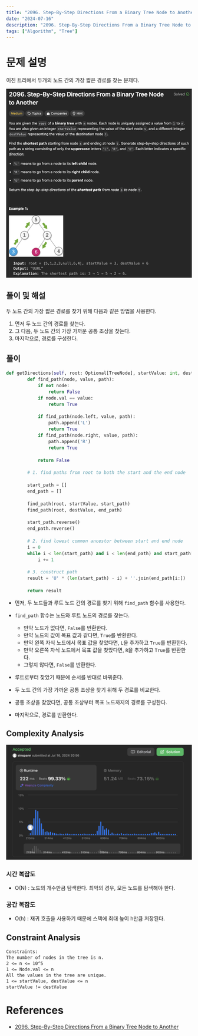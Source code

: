 ```yaml
---
title: "2096. Step-By-Step Directions From a Binary Tree Node to Another"
date: "2024-07-16"
description: "2096. Step-By-Step Directions From a Binary Tree Node to Another는 두개의 노드 간의 가장 짧은 경로를 찾는 문제다."
tags: ["Algorithm", "Tree"]
---
```


# 문제 설명
이진 트리에서 두개의 노드 간의 가장 짧은 경로를 찾는 문제다.

![2096](../../../images/LEET/2096/2096.png)

## 풀이 및 해설  
두 노드 간의 가장 짧은 경로를 찾기 위해 다음과 같은 방법을 사용한다.  
1. 먼저 두 노드 간의 경로를 찾는다.
2. 그 다음, 두 노드 간의 가장 가까운 공통 조상을 찾는다.
3. 마지막으로, 경로를 구성한다.

## 풀이
```python
def getDirections(self, root: Optional[TreeNode], startValue: int, destValue: int) -> str:
        def find_path(node, value, path):
            if not node:
                return False
            if node.val == value:
                return True
            
            if find_path(node.left, value, path):
                path.append('L')
                return True
            if find_path(node.right, value, path):
                path.append('R')
                return True
            
            return False
        
        # 1. find paths from root to both the start and the end node

        start_path = []
        end_path = []

        find_path(root, startValue, start_path)
        find_path(root, destValue, end_path)

        start_path.reverse()
        end_path.reverse()

        # 2. find lowest common ancestor between start and end node
        i = 0
        while i < len(start_path) and i < len(end_path) and start_path[i] == end_path[i]:
            i += 1
        
        # 3. construct path
        result = 'U' * (len(start_path) - i) + ''.join(end_path[i:])

        return result
```
- 먼저, 두 노드들과 루트 노드 간의 경로를 찾기 위해 `find_path` 함수를 사용한다.
- `find_path` 함수는 노드와 루트 노드의 경로를 찾는다.
    - 만약 노드가 없다면, `False`를 반환한다.
    - 만약 노드의 값이 목표 값과 같다면, `True`를 반환한다.
    - 만약 왼쪽 자식 노드에서 목표 값을 찾았다면, `L`을 추가하고 `True`를 반환한다.
    - 만약 오른쪽 자식 노드에서 목표 값을 찾았다면, `R`을 추가하고 `True`를 반환한다.
    - 그렇지 않다면, `False`를 반환한다.

- 루트로부터 찾았기 때문에 순서를 반대로 바꿔준다.
- 두 노드 간의 가장 가까운 공통 조상을 찾기 위해 두 경로를 비교한다.
- 공통 조상을 찾았다면, 공통 조상부터 목표 노드까지의 경로를 구성한다.
- 마지막으로, 경로를 반환한다.

## Complexity Analysis
![tc](../../../images/LEET/2096/tc.png)

### 시간 복잡도
- O(N) : 노드의 개수만큼 탐색한다. 최악의 경우, 모든 노드를 탐색해야 한다.

### 공간 복잡도
- O(h) : 재귀 호출을 사용하기 때문에 스택에 최대 높이 h만큼 저장된다.

## Constraint Analysis
```
Constraints:
The number of nodes in the tree is n.
2 <= n <= 10^5
1 <= Node.val <= n
All the values in the tree are unique.
1 <= startValue, destValue <= n
startValue != destValue
```

# References
- [2096. Step-By-Step Directions From a Binary Tree Node to Another](https://leetcode.com/problems/step-by-step-directions-from-a-binary-tree-node-to-another/)